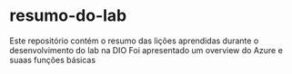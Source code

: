 # resumo-do-lab
Este repositório contém o resumo das lições aprendidas durante o desenvolvimento do lab na DIO
Foi apresentado um overview do Azure e suaas funções básicas
